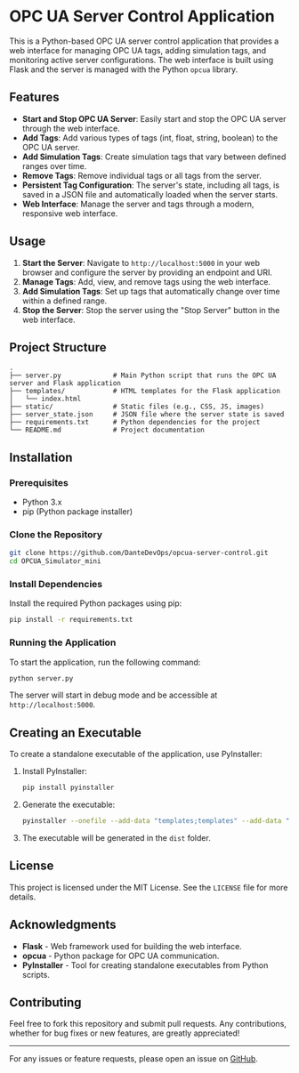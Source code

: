 # OPC UA Server Control Application

This is a Python-based OPC UA server control application that provides a web interface for managing OPC UA tags, adding simulation tags, and monitoring active server configurations. The web interface is built using Flask and the server is managed with the Python `opcua` library.

## Features

- **Start and Stop OPC UA Server**: Easily start and stop the OPC UA server through the web interface.
- **Add Tags**: Add various types of tags (int, float, string, boolean) to the OPC UA server.
- **Add Simulation Tags**: Create simulation tags that vary between defined ranges over time.
- **Remove Tags**: Remove individual tags or all tags from the server.
- **Persistent Tag Configuration**: The server's state, including all tags, is saved in a JSON file and automatically loaded when the server starts.
- **Web Interface**: Manage the server and tags through a modern, responsive web interface.

## Usage

1. **Start the Server**: Navigate to `http://localhost:5000` in your web browser and configure the server by providing an endpoint and URI.
2. **Manage Tags**: Add, view, and remove tags using the web interface.
3. **Add Simulation Tags**: Set up tags that automatically change over time within a defined range.
4. **Stop the Server**: Stop the server using the "Stop Server" button in the web interface.

## Project Structure

```
.
├── server.py             # Main Python script that runs the OPC UA server and Flask application
├── templates/            # HTML templates for the Flask application
│   └── index.html
├── static/               # Static files (e.g., CSS, JS, images)
├── server_state.json     # JSON file where the server state is saved
├── requirements.txt      # Python dependencies for the project
└── README.md             # Project documentation
```


## Installation

### Prerequisites

- Python 3.x
- pip (Python package installer)

### Clone the Repository

```bash
git clone https://github.com/DanteDevOps/opcua-server-control.git
cd OPCUA_Simulator_mini
```

### Install Dependencies

Install the required Python packages using pip:

```bash
pip install -r requirements.txt
```

### Running the Application

To start the application, run the following command:

```bash
python server.py
```

The server will start in debug mode and be accessible at `http://localhost:5000`.

## Creating an Executable

To create a standalone executable of the application, use PyInstaller:

1. Install PyInstaller:

    ```bash
    pip install pyinstaller
    ```

2. Generate the executable:

    ```bash
    pyinstaller --onefile --add-data "templates;templates" --add-data "static;static" --add-data "server_state.json;." server.py
    ```

3. The executable will be generated in the `dist` folder.



## License

This project is licensed under the MIT License. See the `LICENSE` file for more details.

## Acknowledgments

- **Flask** - Web framework used for building the web interface.
- **opcua** - Python package for OPC UA communication.
- **PyInstaller** - Tool for creating standalone executables from Python scripts.

## Contributing

Feel free to fork this repository and submit pull requests. Any contributions, whether for bug fixes or new features, are greatly appreciated!

---

For any issues or feature requests, please open an issue on [GitHub](https://github.com/DanteDevOps/OPCUA_Simulator_mini/issues).
```
